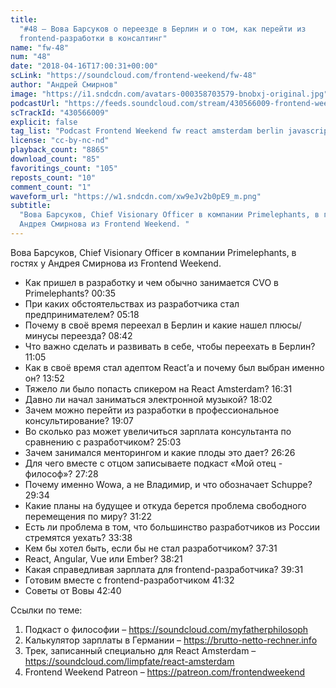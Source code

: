 ```yaml
---
title:
  "#48 – Вова Барсуков о переезде в Берлин и о том, как перейти из
  frontend-разработки в консалтинг"
name: "fw-48"
num: "48"
date: "2018-04-16T17:00:31+00:00"
scLink: "https://soundcloud.com/frontend-weekend/fw-48"
author: "Андрей Смирнов"
image: "https://i1.sndcdn.com/avatars-000358703579-bnobxj-original.jpg"
podcastUrl: "https://feeds.soundcloud.com/stream/430566009-frontend-weekend-fw-48.m4a"
scTrackId: "430566009"
explicit: false
tag_list: "Podcast Frontend Weekend fw react amsterdam berlin javascript"
license: "cc-by-nc-nd"
playback_count: "8865"
download_count: "85"
favoritings_count: "105"
reposts_count: "10"
comment_count: "1"
waveform_url: "https://w1.sndcdn.com/xw9eJv2b0pE9_m.png"
subtitle:
  "Вова Барсуков, Chief Visionary Officer в компании Primelephants, в гостях у
  Андрея Смирнова из Frontend Weekend. "
---
```


Вова Барсуков, Chief Visionary Officer в компании Primelephants, в гостях у
Андрея Смирнова из Frontend Weekend.

- Как пришел в разработку и чем обычно занимается CVO в Primelephants?
  <timecode sec="35">00:35</timecode>
- При каких обстоятельствах из разработчика стал предпринимателем?
  <timecode sec="318">05:18</timecode>
- Почему в своё время переехал в Берлин и какие нашел плюсы/минусы переезда?
  <timecode sec="522">08:42</timecode>
- Что важно сделать и развивать в себе, чтобы переехать в Берлин?
  <timecode sec="665">11:05</timecode>
- Как в своё время стал адептом React’а и почему был выбран именно он?
  <timecode sec="832">13:52</timecode>
- Тяжело ли было попасть спикером на React Amsterdam?
  <timecode sec="991">16:31</timecode>
- Давно ли начал заниматься электронной музыкой?
  <timecode sec="1082">18:02</timecode>
- Зачем можно перейти из разработки в профессиональное консультирование?
  <timecode sec="1147">19:07</timecode>
- Во сколько раз может увеличиться зарплата консультанта по сравнению с
  разработчиком? <timecode sec="1503">25:03</timecode>
- Зачем занимался менторингом и какие плоды это дает?
  <timecode sec="1586">26:26</timecode>
- Для чего вместе с отцом записываете подкаст «Мой отец - философ»?
  <timecode sec="1648">27:28</timecode>
- Почему именно Wowa, а не Владимир, и что обозначает Schuppe?
  <timecode sec="1774">29:34</timecode>
- Какие планы на будущее и откуда берется проблема свободного перемещения по
  миру? <timecode sec="1882">31:22</timecode>
- Есть ли проблема в том, что большинство разработчиков из России стремятся
  уехать? <timecode sec="2018">33:38</timecode>
- Кем бы хотел быть, если бы не стал разработчиком?
  <timecode sec="2251">37:31</timecode>
- React, Angular, Vue или Ember? <timecode sec="2301">38:21</timecode>
- Какая справедливая зарплата для frontend-разработчика?
  <timecode sec="2371">39:31</timecode>
- Готовим вместе с frontend-разработчиком <timecode sec="2492">41:32</timecode>
- Советы от Вовы <timecode sec="2560">42:40</timecode>

Ссылки по теме:

1. Подкаст о философии – <https://soundcloud.com/myfatherphilosoph>
2. Калькулятор зарплаты в Германии – <https://brutto-netto-rechner.info>
3. Трек, записанный специально для React Amsterdam –
   <https://soundcloud.com/limpfate/react-amsterdam>
4. Frontend Weekend Patreon – <https://patreon.com/frontendweekend>
